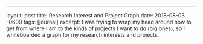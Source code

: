 ---
layout: post
title: Research Interest and Project Graph
date:  2018-08-03 -0600
tags: [journal]
excerpt: I was trying to wrap my head around how to get from where I am to the kinds of projects I want to do (big ones), so I whiteboarded a graph for my research interests and projects.
